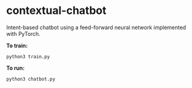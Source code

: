 # contextual-chatbot

Intent-based chatbot using a feed-forward neural network implemented with PyTorch.

**To train:**
```
python3 train.py
```

**To run:**
```
python3 chatbot.py
```
